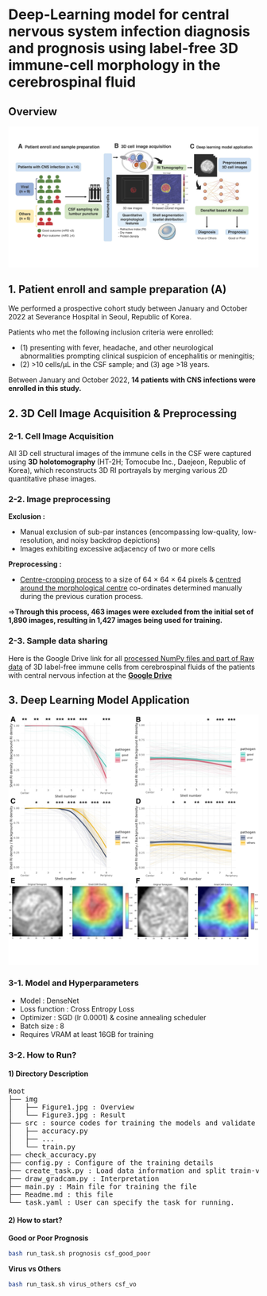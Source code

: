 # Deep-Learning model for central nervous system infection diagnosis and prognosis using label-free 3D immune-cell morphology in the cerebrospinal fluid

## Overview
![Figure1](img/Figure1.jpg)


## 1. Patient enroll and sample preparation (A)
We performed a prospective cohort study between January and October 2022 at Severance Hospital in Seoul, Republic of Korea. 

Patients who met the following inclusion criteria were enrolled: 
- (1) presenting with fever, headache, and other neurological abnormalities prompting clinical suspicion of encephalitis or meningitis; 
- (2) >10 cells/μL in the CSF sample; and (3) age >18 years. 

Between January and October 2022, <b>14 patients with CNS infections were enrolled in this study.</b>

## 2. 3D Cell Image Acquisition & Preprocessing
### 2-1. Cell Image Acquisition
All 3D cell structural images of the immune cells in the CSF were captured using <b>3D holotomography </b>(HT-2H; Tomocube Inc., Daejeon, Republic of Korea), which reconstructs 3D RI portrayals by merging various 2D quantitative phase images.


### 2-2. Image preprocessing
<b>Exclusion : </b>
- Manual exclusion of sub-par instances (encompassing low-quality, low-resolution, and noisy backdrop depictions)
- Images exhibiting excessive adjacency of two or more cells

<b>Preprocessing :</b>
- <u>Centre-cropping process</u> to a size of 64 × 64 × 64 pixels & <u>centred around the morphological centre</u> co-ordinates determined manually during the previous curation process.


=><b>Through this process, 463 images were excluded from the initial set of 1,890 images, resulting in 1,427 images being used for training.</b> 

### 2-3. Sample data sharing
Here is the Google Drive link for all <u>processed NumPy files and part of Raw data</u> of 3D label-free immune cells from cerebrospinal fluids of the patients with central nervous infection at the <b>[Google Drive](https://drive.google.com/drive/folders/1---UpcPPSYeLeMHsh9VxgRubVkXziMeZ?usp=sharing)</b>



## 3. Deep Learning Model Application
![Figure3](img/Figure3.jpg)

### 3-1. Model and Hyperparameters
- Model : DenseNet
- Loss function : Cross Entropy Loss
- Optimizer : SGD (lr 0.0001) & cosine annealing scheduler 
- Batch size : 8
- Requires VRAM at least 16GB for training

### 3-2. How to Run?
#### 1) <b> Directory Description</b>
<pre>
Root
├── img
│   ├── Figure1.jpg : Overview
│   └── Figure3.jpg : Result
├── src : source codes for training the models and validate the result
│   ├── accuracy.py
│   ├── ...
│   └── train.py
├── check_accuracy.py
├── config.py : Configure of the training details
├── create_task.py : Load data information and split train-valid-test by the given task
├── draw_gradcam.py : Interpretation
├── main.py : Main file for training the file
├── Readme.md : this file
└── task.yaml : User can specify the task for running.
</pre>



#### 2) How to start?

<b> Good or Poor Prognosis </b>
```bash
bash run_task.sh prognosis csf_good_poor
```

<b> Virus vs Others </b>
```bash
bash run_task.sh virus_others csf_vo
```